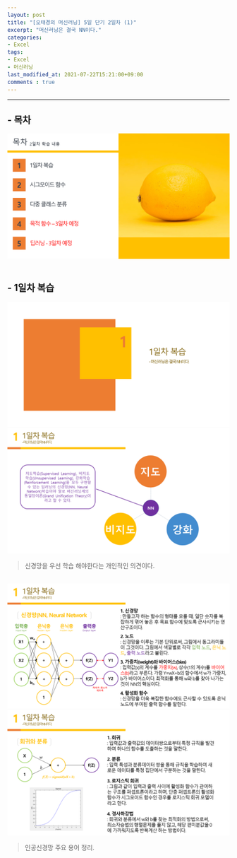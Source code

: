 ```yaml
---
layout: post
title: "[오태경의 머신러닝] 5일 단기 2일차 (1)"
excerpt: "머신러닝은 결국 NN이다."
categories:
- Excel
tags:
- Excel
- 머신러닝
last_modified_at: 2021-07-22T15:21:00+09:00
comments : true
---
```

<hr>

<h2>- 목차</h2>
<div style="align-items: center;">
    <img src="/assets/post-image/Excel-5일-단기-2/슬라이드3.PNG">
</div>
<br>

<h2>- 1일차 복습</h2>
<div style="align-items: center;">
    <img src="/assets/post-image/Excel-5일-단기-2/슬라이드4.PNG">
</div>
<div style="align-items: center;">
    <img src="/assets/post-image/Excel-5일-단기-2/슬라이드5.PNG">
</div>

> 신경망을 우선 학습 해야한다는 개인적인 의견이다.

<br>
<div style="align-items: center;">
    <img src="/assets/post-image/Excel-5일-단기-2/슬라이드6.PNG">
</div>
<div style="align-items: center;">
    <img src="/assets/post-image/Excel-5일-단기-2/슬라이드7.PNG">
</div>

> 인공신경망 주요 용어 정리.

<br>